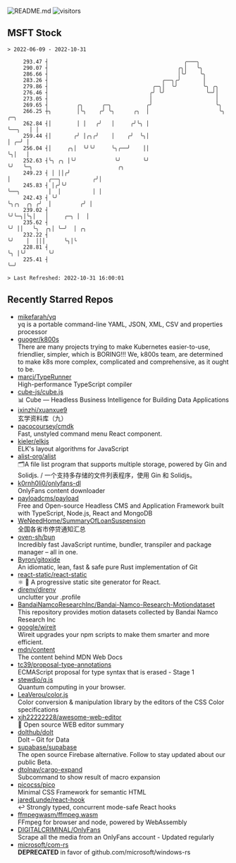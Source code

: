 ![README.md](https://github.com/Gerhut/Gerhut/workflows/README.md/badge.svg)
![visitors](https://visitors.vercel.app/Gerhut/Gerhut?token=8cf69d1f6813d272ef062726b6070c9be4ff72038cfe5a7ded7384a8da65d866)

## MSFT Stock

```
> 2022-06-09 - 2022-10-31

     293.47 ┤                                           ╭───╮                                                    
     290.07 ┤                                         ╭╮│   ╰╮                                                   
     286.66 ┤                                         │╰╯    ╰╮                                                  
     283.26 ┤                                    ╭──╮╭╯       │                                                  
     279.86 ┤                                 ╭─╮│  ╰╯        ╰╮ ╭╮                                              
     276.46 ┤                                ╭╯ ╰╯             ╰─╯│                                              
     273.05 ┤                                │                    │                                              
     269.65 ┤         ╭╮      ╭─╮           ╭╯                    ╰╮                                             
     266.25 ┼╮        │╰╮    ╭╯ ╰╮      ╭╮  │                      ╰╮      ╭─╮                                   
     262.84 ┤│        │ │   ╭╯   │     ╭╯╰╮ │                       ╰──╮   │ │                                   
     259.44 ┤│       ╭╯ │╭╮╭╯    │    ╭╯  ╰╮│                          │ ╭─╯ │                                   
     256.04 ┤│     ╭╮│  ╰╯╰╯     ╰╮╭──╯    ││                          ╰╮│   │                                   
     252.63 ┤╰╮ ╭╮ │╰╯            ╰╯       ╰╯                           ╰╯   ╰─╮                           ╭╮    
     249.23 ┤ │ ││╭╯                                                           │            ╭──╮          ╭╯│    
     245.83 ┤ │╭╯╰╯                                                            ╰──╮         │  │          │ │    
     242.43 ┤ ╰╯                                                                  ╰╮╭╮  ╭╮ ╭╯  │         ╭╯ │    
     239.02 ┤                                                                      ╰╯╰─╮│╰╮│   │     ╭─╮ │  │    
     235.62 ┤                                                                          ╰╯ ││   ╰╮  ╭╮│ ╰─╯  │ ╭╮ 
     232.22 ┤                                                                             ╰╯    │  │││      ╰╮│╰ 
     228.81 ┤                                                                                   ╰╮ │╰╯       ╰╯  
     225.41 ┤                                                                                    ╰─╯             

> Last Refreshed: 2022-10-31 16:00:01
```

## Recently Starred Repos

- [mikefarah/yq](https://github.com/mikefarah/yq)  
  yq is a portable command-line YAML, JSON, XML, CSV and properties processor
- [guoger/k800s](https://github.com/guoger/k800s)  
  There are many projects trying to make Kubernetes easier-to-use, friendlier, simpler, which is BORING!!! We, k800s team, are determined to make k8s more complex, complicated and comprehensive, as it ought to be.
- [marcj/TypeRunner](https://github.com/marcj/TypeRunner)  
  High-performance TypeScript compiler
- [cube-js/cube.js](https://github.com/cube-js/cube.js)  
  📊  Cube — Headless Business Intelligence for Building Data Applications
- [ixinzhi/xuanxue9](https://github.com/ixinzhi/xuanxue9)  
  玄学资料库（九）
- [pacocoursey/cmdk](https://github.com/pacocoursey/cmdk)  
  Fast, unstyled command menu React component.
- [kieler/elkjs](https://github.com/kieler/elkjs)  
  ELK's layout algorithms for JavaScript
- [alist-org/alist](https://github.com/alist-org/alist)  
  🗂️A file list program that supports multiple storage, powered by Gin and Solidjs. / 一个支持多存储的文件列表程序，使用 Gin 和 Solidjs。
- [k0rnh0li0/onlyfans-dl](https://github.com/k0rnh0li0/onlyfans-dl)  
  OnlyFans content downloader
- [payloadcms/payload](https://github.com/payloadcms/payload)  
  Free and Open-source Headless CMS and Application Framework built with TypeScript, Node.js, React and MongoDB
- [WeNeedHome/SummaryOfLoanSuspension](https://github.com/WeNeedHome/SummaryOfLoanSuspension)  
  全国各省市停贷通知汇总
- [oven-sh/bun](https://github.com/oven-sh/bun)  
  Incredibly fast JavaScript runtime, bundler, transpiler and package manager – all in one.
- [Byron/gitoxide](https://github.com/Byron/gitoxide)  
  An idiomatic, lean, fast & safe pure Rust implementation of Git
- [react-static/react-static](https://github.com/react-static/react-static)  
  ⚛️ 🚀 A progressive static site generator for React.
- [direnv/direnv](https://github.com/direnv/direnv)  
  unclutter your .profile
- [BandaiNamcoResearchInc/Bandai-Namco-Research-Motiondataset](https://github.com/BandaiNamcoResearchInc/Bandai-Namco-Research-Motiondataset)  
  This repository provides motion datasets collected by Bandai Namco Research Inc
- [google/wireit](https://github.com/google/wireit)  
  Wireit upgrades your npm scripts to make them smarter and more efficient.
- [mdn/content](https://github.com/mdn/content)  
  The content behind MDN Web Docs
- [tc39/proposal-type-annotations](https://github.com/tc39/proposal-type-annotations)  
  ECMAScript proposal for type syntax that is erased - Stage 1
- [stewdio/q.js](https://github.com/stewdio/q.js)  
  Quantum computing in your browser.
- [LeaVerou/color.js](https://github.com/LeaVerou/color.js)  
  Color conversion & manipulation library by the editors of the CSS Color specifications
- [xjh22222228/awesome-web-editor](https://github.com/xjh22222228/awesome-web-editor)  
  🔨  Open source WEB editor summary
- [dolthub/dolt](https://github.com/dolthub/dolt)  
  Dolt – Git for Data
- [supabase/supabase](https://github.com/supabase/supabase)  
  The open source Firebase alternative. Follow to stay updated about our public Beta.
- [dtolnay/cargo-expand](https://github.com/dtolnay/cargo-expand)  
  Subcommand to show result of macro expansion
- [picocss/pico](https://github.com/picocss/pico)  
  Minimal CSS Framework for semantic HTML
- [jaredLunde/react-hook](https://github.com/jaredLunde/react-hook)  
  ↩ Strongly typed, concurrent mode-safe React hooks
- [ffmpegwasm/ffmpeg.wasm](https://github.com/ffmpegwasm/ffmpeg.wasm)  
  FFmpeg for browser and node, powered by WebAssembly
- [DIGITALCRIMINAL/OnlyFans](https://github.com/DIGITALCRIMINAL/OnlyFans)  
  Scrape all the media from an OnlyFans account - Updated regularly
- [microsoft/com-rs](https://github.com/microsoft/com-rs)  
  **DEPRECATED** in favor of github.com/microsoft/windows-rs
